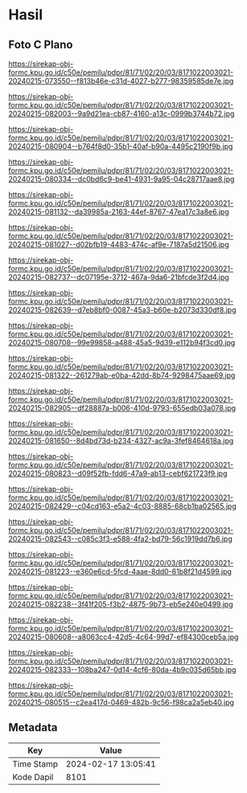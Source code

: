 # Hasil

## Foto C Plano

https://sirekap-obj-formc.kpu.go.id/c50e/pemilu/pdpr/81/71/02/20/03/8171022003021-20240215-073550--f813b46e-c31d-4027-b277-98359585de7e.jpg

https://sirekap-obj-formc.kpu.go.id/c50e/pemilu/pdpr/81/71/02/20/03/8171022003021-20240215-082003--9a9d21ea-cb87-4160-a13c-0999b3744b72.jpg

https://sirekap-obj-formc.kpu.go.id/c50e/pemilu/pdpr/81/71/02/20/03/8171022003021-20240215-080904--b764f8d0-35b1-40af-b90a-4495c2190f9b.jpg

https://sirekap-obj-formc.kpu.go.id/c50e/pemilu/pdpr/81/71/02/20/03/8171022003021-20240215-080334--dc0bd6c9-be41-4931-9a95-04c28717aae8.jpg

https://sirekap-obj-formc.kpu.go.id/c50e/pemilu/pdpr/81/71/02/20/03/8171022003021-20240215-081132--da39985a-2163-44ef-8767-47ea17c3a8e6.jpg

https://sirekap-obj-formc.kpu.go.id/c50e/pemilu/pdpr/81/71/02/20/03/8171022003021-20240215-081027--d02bfb19-4483-474c-af9e-7187a5d21506.jpg

https://sirekap-obj-formc.kpu.go.id/c50e/pemilu/pdpr/81/71/02/20/03/8171022003021-20240215-082737--dc07195e-3712-467a-9da6-21bfcde3f2d4.jpg

https://sirekap-obj-formc.kpu.go.id/c50e/pemilu/pdpr/81/71/02/20/03/8171022003021-20240215-082639--d7eb8bf0-0087-45a3-b60e-b2073d330df8.jpg

https://sirekap-obj-formc.kpu.go.id/c50e/pemilu/pdpr/81/71/02/20/03/8171022003021-20240215-080708--99e99858-a488-45a5-9d39-e112b94f3cd0.jpg

https://sirekap-obj-formc.kpu.go.id/c50e/pemilu/pdpr/81/71/02/20/03/8171022003021-20240215-081322--261279ab-e0ba-42dd-8b74-9298475aae69.jpg

https://sirekap-obj-formc.kpu.go.id/c50e/pemilu/pdpr/81/71/02/20/03/8171022003021-20240215-082905--df28887a-b006-410d-9793-655edb03a078.jpg

https://sirekap-obj-formc.kpu.go.id/c50e/pemilu/pdpr/81/71/02/20/03/8171022003021-20240215-081650--8d4bd73d-b234-4327-ac9a-3fef8464618a.jpg

https://sirekap-obj-formc.kpu.go.id/c50e/pemilu/pdpr/81/71/02/20/03/8171022003021-20240215-080823--d09f52fb-fdd6-47a9-ab13-cebf621723f9.jpg

https://sirekap-obj-formc.kpu.go.id/c50e/pemilu/pdpr/81/71/02/20/03/8171022003021-20240215-082429--c04cd163-e5a2-4c03-8885-68cb1ba02565.jpg

https://sirekap-obj-formc.kpu.go.id/c50e/pemilu/pdpr/81/71/02/20/03/8171022003021-20240215-082543--c085c3f3-e588-4fa2-bd79-56c1919dd7b6.jpg

https://sirekap-obj-formc.kpu.go.id/c50e/pemilu/pdpr/81/71/02/20/03/8171022003021-20240215-081223--e360e6cd-5fcd-4aae-8dd0-61b8f21d4599.jpg

https://sirekap-obj-formc.kpu.go.id/c50e/pemilu/pdpr/81/71/02/20/03/8171022003021-20240215-082238--3f41f205-f3b2-4875-9b73-eb5e240e0499.jpg

https://sirekap-obj-formc.kpu.go.id/c50e/pemilu/pdpr/81/71/02/20/03/8171022003021-20240215-080608--a8063cc4-42d5-4c64-99d7-ef84300ceb5a.jpg

https://sirekap-obj-formc.kpu.go.id/c50e/pemilu/pdpr/81/71/02/20/03/8171022003021-20240215-082333--108ba247-0d14-4cf6-80da-4b9c035d65bb.jpg

https://sirekap-obj-formc.kpu.go.id/c50e/pemilu/pdpr/81/71/02/20/03/8171022003021-20240215-080515--c2ea417d-0469-482b-9c56-f98ca2a5eb40.jpg


## Metadata

| Key        | Value               |
| ---------- | ------------------- |
| Time Stamp | 2024-02-17 13:05:41 |
| Kode Dapil | 8101                |



